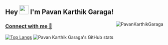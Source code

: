 ## Hey <img src="https://github.com/TheDudeThatCode/TheDudeThatCode/blob/master/Assets/Hi.gif" width="29">  I'm  Pavan Karthik Garaga!
  
<img align="right"  src="https://komarev.com/ghpvc/?username=PavanKarthikGaraga&label=Visitors%20&color=blue&style=flat" alt="PavanKarthikGaraga" /> </p>
     
### [Connect with me 💬](https://linktr.ee/pavankarthik)

[![Top Langs](https://github-readme-stats.vercel.app/api/top-langs/?username=PavanKarthikGaraga&layout=compact)](https://github.com/PavanKarthikGaraga)                             ![Pavan Karthik Garaga's GitHub stats](https://github-readme-stats.vercel.app/api?username=PavanKarthikGaraga&show_icons=true)
